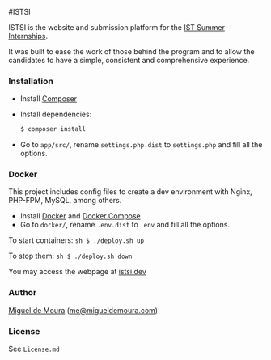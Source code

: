 #ISTSI

ISTSI is the website and submission platform for the [IST Summer Internships].

It was built to ease the work of those behind the program and to allow the candidates to have a simple, consistent and comprehensive experience.

### Installation

* Install [Composer]
* Install dependencies:

    ```sh
    $ composer install
    ```
* Go to `app/src/`, rename `settings.php.dist` to `settings.php` and fill all the options.

### Docker

This project includes config files to create a dev environment with Nginx, PHP-FPM, MySQL, among others.

* Install [Docker] and [Docker Compose]
* Go to `docker/`, rename `.env.dist` to `.env` and fill all the options.

To start containers:
    ```sh
    $ ./deploy.sh up
    ```

To stop them:
    ```sh
    $ ./deploy.sh down
    ```

You may access the webpage at [istsi.dev](http://istsi.dev)

### Author

[Miguel de Moura] (me@migueldemoura.com)

### License

See `License.md`

   [IST Summer Internships]: <https://istsi.org/>
   [Composer]: <https://getcomposer.org/download/>
   [Docker]: <https://docs.docker.com/engine/installation/>
   [Docker Compose]: <https://docs.docker.com/compose/install/>
   [Miguel de Moura]: <https://migueldemoura.com/>
